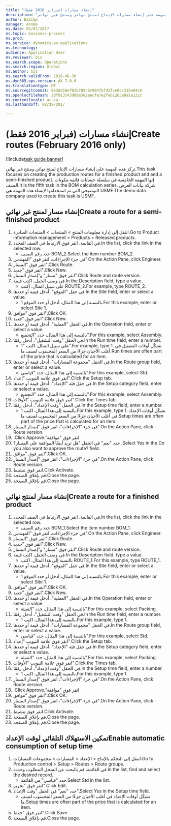 ```yaml
--- 
title: "إنشاء مسارات (فبراير 2016 فقط)"
description: "تركز هذه المهمة على إنشاء مسارات الإنتاج لمنتج نهائي ومنتج غير نهائي."
author: BibiSp
manager: AnnBe
ms.date: 02/07/2017
ms.topic: business-process
ms.prod: 
ms.service: dynamics-ax-applications
ms.technology: 
audience: Application User
ms.reviewer: bis
ms.search.scope: Operations
ms.search.region: Global
ms.author: bis
ms.search.validFrom: 2016-06-30
ms.dyn365.ops.version: AX 7.0.0
ms.translationtype: HT
ms.sourcegitcommit: 663da58ef01b705c0c984fbfd3fce8bc31be04c6
ms.openlocfilehash: 2df913543d89a502aecfe7e2fe61265a8a1a121c
ms.contentlocale: ar-sa
ms.lasthandoff: 08/29/2017

---
```

# <a name="create-routes-february-2016-only"></a><span data-ttu-id="141c1-103">إنشاء مسارات (فبراير 2016 فقط)</span><span class="sxs-lookup"><span data-stu-id="141c1-103">Create routes (February 2016 only)</span></span>

[!include[task guide banner](../../includes/task-guide-banner.md)]

<span data-ttu-id="141c1-104">تركز هذه المهمة على إنشاء مسارات الإنتاج لمنتج نهائي ومنتج غير نهائي.</span><span class="sxs-lookup"><span data-stu-id="141c1-104">This task focuses on creating the production routes for a finished product and and a semi-finished product.</span></span> <span data-ttu-id="141c1-105">إنها المهمة الخامسة في سلسلة حسابات قائمة مكونات الصنف.</span><span class="sxs-lookup"><span data-stu-id="141c1-105">It is the fifth task in the BOM calculation series.</span></span> <span data-ttu-id="141c1-106">شركة بيانات العرض التوضيحي التي تم استخدامها لإنشاء هذه المهمة هي USMF.‬</span><span class="sxs-lookup"><span data-stu-id="141c1-106">The demo data company used to create this task is USMF.</span></span>


## <a name="create-a-route-for-a-semi-finished-product"></a><span data-ttu-id="141c1-107">إنشاء مسار لمنتج غير نهائي</span><span class="sxs-lookup"><span data-stu-id="141c1-107">Create a route for a semi-finished product</span></span>
1. <span data-ttu-id="141c1-108">انتقل إلى إدارة معلومات المنتج > المنتجات > المنتجات الصادرة.</span><span class="sxs-lookup"><span data-stu-id="141c1-108">Go to Product information management > Products > Released products.</span></span>
2. <span data-ttu-id="141c1-109">في القائمة، انقر فوق الارتباط في الصف المحدد.</span><span class="sxs-lookup"><span data-stu-id="141c1-109">In the list, click the link in the selected row.</span></span>
    * <span data-ttu-id="141c1-110">حدد رقم الصنف BOM_2.</span><span class="sxs-lookup"><span data-stu-id="141c1-110">Select the item number BOM_2.</span></span>  
3. <span data-ttu-id="141c1-111">في جزء الإجراءات، انقر فوق "المهندس".</span><span class="sxs-lookup"><span data-stu-id="141c1-111">On the Action Pane, click Engineer.</span></span>
4. <span data-ttu-id="141c1-112">انقر فوق "المسار".</span><span class="sxs-lookup"><span data-stu-id="141c1-112">Click Route.</span></span>
5. <span data-ttu-id="141c1-113">انقر فوق "جديد".</span><span class="sxs-lookup"><span data-stu-id="141c1-113">Click New.</span></span>
6. <span data-ttu-id="141c1-114">انقر فوق "مسار" و"إصدار المسار".</span><span class="sxs-lookup"><span data-stu-id="141c1-114">Click Route and route version.</span></span>
7. <span data-ttu-id="141c1-115">في وصف الحقل، اكتب قيمة.</span><span class="sxs-lookup"><span data-stu-id="141c1-115">In the Description field, type a value.</span></span>
    * <span data-ttu-id="141c1-116">على سبيل المثال، اكتب ROUTE_2.</span><span class="sxs-lookup"><span data-stu-id="141c1-116">For example, type ROUTE_2.</span></span>  
8. <span data-ttu-id="141c1-117">في حقل "الموقع"، أدخل قيمة أو حددها.</span><span class="sxs-lookup"><span data-stu-id="141c1-117">In the Site field, enter or select a value.</span></span>
    * <span data-ttu-id="141c1-118">بالنسبة إلى هذا المثال، أدخل أو حدد الموقع 1.</span><span class="sxs-lookup"><span data-stu-id="141c1-118">For this example, enter or select Site 1.</span></span>  
9. <span data-ttu-id="141c1-119">انقر فوق "موافق".</span><span class="sxs-lookup"><span data-stu-id="141c1-119">Click OK.</span></span>
10. <span data-ttu-id="141c1-120">انقر فوق "جديد".</span><span class="sxs-lookup"><span data-stu-id="141c1-120">Click New.</span></span>
11. <span data-ttu-id="141c1-121">في الحقل "العملية"، أدخل قيمة أو حددها.</span><span class="sxs-lookup"><span data-stu-id="141c1-121">In the Operation field, enter or select a value.</span></span>
    * <span data-ttu-id="141c1-122">بالنسبة إلى هذا المثال، حدد "التجميع‬".</span><span class="sxs-lookup"><span data-stu-id="141c1-122">For this example, select Assembly.</span></span>  
12. <span data-ttu-id="141c1-123">في الحقل "وقت التشغيل"، أدخل رقمًا.</span><span class="sxs-lookup"><span data-stu-id="141c1-123">In the Run time field, enter a number.</span></span>
    * <span data-ttu-id="141c1-124">على سبيل المثال، اكتب "1".</span><span class="sxs-lookup"><span data-stu-id="141c1-124">For example, type 1.</span></span> <span data-ttu-id="141c1-125">تشكّل أوقات التشغيل في أغلب الأحيان جزءًا من السعر المحسوب لصنف ما.</span><span class="sxs-lookup"><span data-stu-id="141c1-125">Run times are often part of the price that is calculated for an item.</span></span>  
13. <span data-ttu-id="141c1-126">في الحقل "مجموعة المسارات"، أدخل قيمة أو حددها.</span><span class="sxs-lookup"><span data-stu-id="141c1-126">In the Route group field, enter or select a value.</span></span>
    * <span data-ttu-id="141c1-127">بالنسبة إلى هذا المثال، حدد "قياسي".</span><span class="sxs-lookup"><span data-stu-id="141c1-127">For this example, select Std.</span></span>  
14. <span data-ttu-id="141c1-128">انقر فوق علامة التبويب "إعداد".</span><span class="sxs-lookup"><span data-stu-id="141c1-128">Click the Setup tab.</span></span>
15. <span data-ttu-id="141c1-129">في حقل فئة "الإعداد"، أدخل قيمة أو حددها.</span><span class="sxs-lookup"><span data-stu-id="141c1-129">In the Setup category field, enter or select a value.</span></span>
    * <span data-ttu-id="141c1-130">بالنسبة إلى هذا المثال، حدد "التجميع‬".</span><span class="sxs-lookup"><span data-stu-id="141c1-130">For this example, select Assembly.</span></span>  
16. <span data-ttu-id="141c1-131">انقر فوق علامة التبويب "الأوقات".</span><span class="sxs-lookup"><span data-stu-id="141c1-131">Click the Times tab.</span></span>
17. <span data-ttu-id="141c1-132">في الحقل "وقت الإعداد"، أدخل رقمًا.</span><span class="sxs-lookup"><span data-stu-id="141c1-132">In the Setup time field, enter a number.</span></span>
    * <span data-ttu-id="141c1-133">بالنسبة إلى هذا المثال، اكتب 1.</span><span class="sxs-lookup"><span data-stu-id="141c1-133">For this example, type 1.</span></span> <span data-ttu-id="141c1-134">تشكّل أوقات الإعداد في أغلب الأحيان جزءًا من السعر المحسوب لصنف ما.</span><span class="sxs-lookup"><span data-stu-id="141c1-134">Setup times are often part of the price that is calculated for an item.</span></span>  
18. <span data-ttu-id="141c1-135">في جزء "الإجراءات"، انقر فوق "إصدار المسار".</span><span class="sxs-lookup"><span data-stu-id="141c1-135">On the Action Pane, click Route version.</span></span>
19. <span data-ttu-id="141c1-136">انقر فوق "‏‫موافقة".</span><span class="sxs-lookup"><span data-stu-id="141c1-136">Click Approve.</span></span>
20. <span data-ttu-id="141c1-137">حدد "نعم" في الحقل "هل تريد أيضًا الموافقة على المسار؟ .</span><span class="sxs-lookup"><span data-stu-id="141c1-137">Select Yes in the Do you also want to approve the route? field.</span></span>
21. <span data-ttu-id="141c1-138">انقر فوق "موافق".</span><span class="sxs-lookup"><span data-stu-id="141c1-138">Click OK.</span></span>
22. <span data-ttu-id="141c1-139">في جزء "الإجراءات"، انقر فوق "إصدار المسار".</span><span class="sxs-lookup"><span data-stu-id="141c1-139">On the Action Pane, click Route version.</span></span>
23. <span data-ttu-id="141c1-140">انقر فوق تنشيط.</span><span class="sxs-lookup"><span data-stu-id="141c1-140">Click Activate.</span></span>
24. <span data-ttu-id="141c1-141">قم بإغلاق الصفحة.</span><span class="sxs-lookup"><span data-stu-id="141c1-141">Close the page.</span></span>
25. <span data-ttu-id="141c1-142">قم بإغلاق الصفحة.</span><span class="sxs-lookup"><span data-stu-id="141c1-142">Close the page.</span></span>

## <a name="create-a-route-for-a-finished-product"></a><span data-ttu-id="141c1-143">إنشاء مسار لمنتج نهائي</span><span class="sxs-lookup"><span data-stu-id="141c1-143">Create a route for a finished product</span></span>
1. <span data-ttu-id="141c1-144">في القائمة، انقر فوق الارتباط في الصف المحدد.</span><span class="sxs-lookup"><span data-stu-id="141c1-144">In the list, click the link in the selected row.</span></span>
    * <span data-ttu-id="141c1-145">حدد رقم الصنف BOM_1.</span><span class="sxs-lookup"><span data-stu-id="141c1-145">Select the item number BOM_1.</span></span>  
2. <span data-ttu-id="141c1-146">في جزء الإجراءات، انقر فوق "المهندس".</span><span class="sxs-lookup"><span data-stu-id="141c1-146">On the Action Pane, click Engineer.</span></span>
3. <span data-ttu-id="141c1-147">انقر فوق "المسار".</span><span class="sxs-lookup"><span data-stu-id="141c1-147">Click Route.</span></span>
4. <span data-ttu-id="141c1-148">انقر فوق "جديد".</span><span class="sxs-lookup"><span data-stu-id="141c1-148">Click New.</span></span>
5. <span data-ttu-id="141c1-149">انقر فوق "مسار" و"إصدار المسار".</span><span class="sxs-lookup"><span data-stu-id="141c1-149">Click Route and route version.</span></span>
6. <span data-ttu-id="141c1-150">في وصف الحقل، اكتب قيمة.</span><span class="sxs-lookup"><span data-stu-id="141c1-150">In the Description field, type a value.</span></span>
    * <span data-ttu-id="141c1-151">بالنسبة إلى هذا المثال، اكتب ROUTE_1.</span><span class="sxs-lookup"><span data-stu-id="141c1-151">For this example, type ROUTE_1.</span></span>  
7. <span data-ttu-id="141c1-152">في حقل "الموقع"، أدخل قيمة أو حددها.</span><span class="sxs-lookup"><span data-stu-id="141c1-152">In the Site field, enter or select a value.</span></span>
    * <span data-ttu-id="141c1-153">بالنسبة إلى هذا المثال، أدخل أو حدد الموقع 1.</span><span class="sxs-lookup"><span data-stu-id="141c1-153">For this example, enter or select Site 1.</span></span>  
8. <span data-ttu-id="141c1-154">انقر فوق "موافق".</span><span class="sxs-lookup"><span data-stu-id="141c1-154">Click OK.</span></span>
9. <span data-ttu-id="141c1-155">انقر فوق "جديد".</span><span class="sxs-lookup"><span data-stu-id="141c1-155">Click New.</span></span>
10. <span data-ttu-id="141c1-156">في الحقل "العملية"، أدخل قيمة أو حددها.</span><span class="sxs-lookup"><span data-stu-id="141c1-156">In the Operation field, enter or select a value.</span></span>
    * <span data-ttu-id="141c1-157">بالنسبة إلى هذا المثال، حدد "التعبئة‬".</span><span class="sxs-lookup"><span data-stu-id="141c1-157">For this example, select Packing.</span></span>  
11. <span data-ttu-id="141c1-158">في الحقل "وقت التشغيل"، أدخل رقمًا.</span><span class="sxs-lookup"><span data-stu-id="141c1-158">In the Run time field, enter a number.</span></span>
    * <span data-ttu-id="141c1-159">بالنسبة إلى هذا المثال، اكتب 1.</span><span class="sxs-lookup"><span data-stu-id="141c1-159">For this example, type 1.</span></span>  
12. <span data-ttu-id="141c1-160">في الحقل "مجموعة المسارات"، أدخل قيمة أو حددها.</span><span class="sxs-lookup"><span data-stu-id="141c1-160">In the Route group field, enter or select a value.</span></span>
    * <span data-ttu-id="141c1-161">بالنسبة إلى هذا المثال، حدد "قياسي".</span><span class="sxs-lookup"><span data-stu-id="141c1-161">For this example, select Std.</span></span>  
13. <span data-ttu-id="141c1-162">انقر فوق علامة التبويب "إعداد".</span><span class="sxs-lookup"><span data-stu-id="141c1-162">Click the Setup tab.</span></span>
14. <span data-ttu-id="141c1-163">في حقل فئة "الإعداد"، أدخل قيمة أو حددها.</span><span class="sxs-lookup"><span data-stu-id="141c1-163">In the Setup category field, enter or select a value.</span></span>
    * <span data-ttu-id="141c1-164">بالنسبة إلى هذا المثال، حدد "التعبئة‬".</span><span class="sxs-lookup"><span data-stu-id="141c1-164">For this example, select Packing.</span></span>  
15. <span data-ttu-id="141c1-165">انقر فوق علامة التبويب "الأوقات".</span><span class="sxs-lookup"><span data-stu-id="141c1-165">Click the Times tab.</span></span>
16. <span data-ttu-id="141c1-166">في الحقل "وقت الإعداد"، أدخل رقمًا.</span><span class="sxs-lookup"><span data-stu-id="141c1-166">In the Setup time field, enter a number.</span></span>
    * <span data-ttu-id="141c1-167">بالنسبة إلى هذا المثال، اكتب 1.</span><span class="sxs-lookup"><span data-stu-id="141c1-167">For this example, type 1.</span></span>  
17. <span data-ttu-id="141c1-168">في جزء "الإجراءات"، انقر فوق "إصدار المسار".</span><span class="sxs-lookup"><span data-stu-id="141c1-168">On the Action Pane, click Route version.</span></span>
18. <span data-ttu-id="141c1-169">انقر فوق "‏‫موافقة".</span><span class="sxs-lookup"><span data-stu-id="141c1-169">Click Approve.</span></span>
19. <span data-ttu-id="141c1-170">انقر فوق "موافق".</span><span class="sxs-lookup"><span data-stu-id="141c1-170">Click OK.</span></span>
20. <span data-ttu-id="141c1-171">في جزء "الإجراءات"، انقر فوق "إصدار المسار".</span><span class="sxs-lookup"><span data-stu-id="141c1-171">On the Action Pane, click Route version.</span></span>
21. <span data-ttu-id="141c1-172">انقر فوق تنشيط.</span><span class="sxs-lookup"><span data-stu-id="141c1-172">Click Activate.</span></span>
22. <span data-ttu-id="141c1-173">قم بإغلاق الصفحة.</span><span class="sxs-lookup"><span data-stu-id="141c1-173">Close the page.</span></span>
23. <span data-ttu-id="141c1-174">قم بإغلاق الصفحة.</span><span class="sxs-lookup"><span data-stu-id="141c1-174">Close the page.</span></span>

## <a name="enable-automatic-consumption-of-setup-time"></a><span data-ttu-id="141c1-175">تمكين الاستهلاك التلقائي لوقت الإعداد</span><span class="sxs-lookup"><span data-stu-id="141c1-175">Enable automatic consumption of setup time</span></span>
1. <span data-ttu-id="141c1-176">انتقل إلى التحكم بالإنتاج > الإعداد > المسارات > مجموعات المسارات‬.</span><span class="sxs-lookup"><span data-stu-id="141c1-176">Go to Production control > Setup > Routes > Route groups.</span></span>
2. <span data-ttu-id="141c1-177">في القائمة، قم بالبحث عن السجل المطلوب وحدده.</span><span class="sxs-lookup"><span data-stu-id="141c1-177">In the list, find and select the desired record.</span></span>
    * <span data-ttu-id="141c1-178">حدد "قياسي" من القائمة.</span><span class="sxs-lookup"><span data-stu-id="141c1-178">Select Std in the list.</span></span>  
3. <span data-ttu-id="141c1-179">انقر فوق "تحرير".</span><span class="sxs-lookup"><span data-stu-id="141c1-179">Click Edit.</span></span>
4. <span data-ttu-id="141c1-180">حدد "نعم" في الحقل "وقت الإعداد".</span><span class="sxs-lookup"><span data-stu-id="141c1-180">Select Yes in the Setup time field.</span></span>
    * <span data-ttu-id="141c1-181">تشكّل أوقات الإعداد في أغلب الأحيان جزءًا من السعر المحسوب لصنف ما.</span><span class="sxs-lookup"><span data-stu-id="141c1-181">Setup times are often part of the price that is calculated for an item.</span></span>  
5. <span data-ttu-id="141c1-182">انقر فوق "حفظ".</span><span class="sxs-lookup"><span data-stu-id="141c1-182">Click Save.</span></span>
6. <span data-ttu-id="141c1-183">قم بإغلاق الصفحة.</span><span class="sxs-lookup"><span data-stu-id="141c1-183">Close the page.</span></span>


